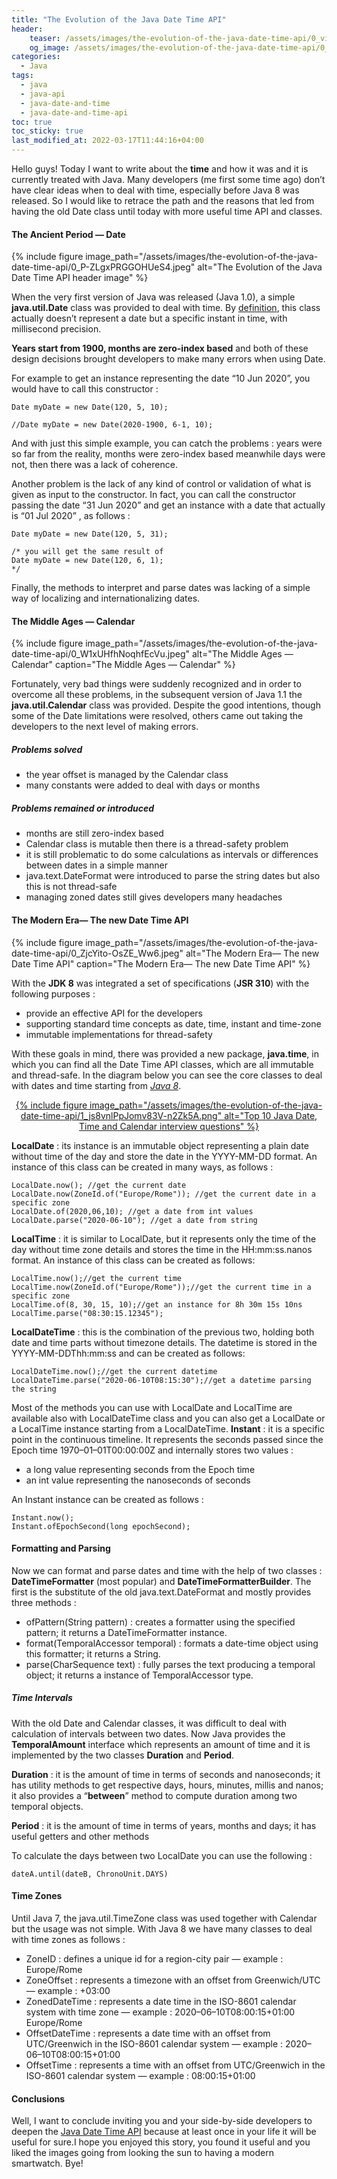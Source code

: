 ```yaml
---
title: "The Evolution of the Java Date Time API"
header:
    teaser: /assets/images/the-evolution-of-the-java-date-time-api/0_viIQXek8y4BjhOPN.jpeg
    og_image: /assets/images/the-evolution-of-the-java-date-time-api/0_viIQXek8y4BjhOPN.jpeg
categories: 
  - Java
tags: 
  - java
  - java-api
  - java-date-and-time
  - java-date-and-time-api
toc: true
toc_sticky: true
last_modified_at: 2022-03-17T11:44:16+04:00
---
```


Hello guys! Today I want to write about the **time** and how it was and it is currently treated with Java.
Many developers (me first some time ago) don’t have clear ideas when to deal with time, especially before Java 8 was released.
So I would like to retrace the path and the reasons that led from having the old Date class until today with more useful time API and classes.

#### The Ancient Period — Date

{% include figure image_path="/assets/images/the-evolution-of-the-java-date-time-api/0_P-ZLgxPRGGOHUeS4.jpeg" alt="The Evolution of the Java Date Time API header image" %}

When the very first version of Java was released (Java 1.0), a simple **java.util.Date** class was provided to deal with time.
By [definition](https://docs.oracle.com/javase/8/docs/api/java/util/Date.html), this class actually doesn’t represent a
date but a specific instant in time, with millisecond precision.

**Years start from 1900, months are zero-index based** and both of these design decisions brought developers to make many errors when using Date.

For example to get an instance representing the date “10 Jun 2020”, you would have to call this constructor :

```
Date myDate = new Date(120, 5, 10);

//Date myDate = new Date(2020-1900, 6-1, 10);
```

And with just this simple example, you can catch the problems : years were so far from the reality, 
months were zero-index based meanwhile days were not, then there was a lack of coherence.

Another problem is the lack of any kind of control or validation of what is given as input to the constructor. 
In fact, you can call the constructor passing the date “31 Jun 2020” and get an instance with a date that actually is 
“01 Jul 2020” , as follows :

```
Date myDate = new Date(120, 5, 31);

/* you will get the same result of
Date myDate = new Date(120, 6, 1);
*/
```

Finally, the methods to interpret and parse dates was lacking of a simple way of localizing and internationalizing dates.

#### The Middle Ages — Calendar

{% include figure image_path="/assets/images/the-evolution-of-the-java-date-time-api/0_W1xUHfhNoqhfEcVu.jpeg" alt="The Middle Ages — Calendar" caption="The Middle Ages — Calendar" %}

Fortunately, very bad things were suddenly recognized and in order to overcome all these problems, 
in the subsequent version of Java 1.1 the **java.util.Calendar** class was provided. Despite the good intentions, 
though some of the Date limitations were resolved, others came out taking the developers to the next level of making errors.

##### Problems solved
- the year offset is managed by the Calendar class
- many constants were added to deal with days or months

##### Problems remained or introduced
- months are still zero-index based
- Calendar class is mutable then there is a thread-safety problem
- it is still problematic to do some calculations as intervals or differences between dates in a simple manner
- java.text.DateFormat were introduced to parse the string dates but also this is not thread-safe
- managing zoned dates still gives developers many headaches

#### The Modern Era— The new Date Time API

{% include figure image_path="/assets/images/the-evolution-of-the-java-date-time-api/0_ZjcYito-OsZE_Ww6.jpeg" alt="The Modern Era— The new Date Time API" caption="The Modern Era— The new Date Time API" %}

With the **JDK 8** was integrated a set of specifications (**JSR 310**) with the following purposes :
- provide an effective API for the developers
- supporting standard time concepts as date, time, instant and time-zone
- immutable implementations for thread-safety

With these goals in mind, there was provided a new package, **java.time**, in which you can find all the Date Time API classes, 
which are all immutable and thread-safe. In the diagram below you can see the core classes to deal with dates and time starting from 
[*Java 8*](https://medium.com/hackernoon/top-5-java-8-courses-to-learn-online-2db57d9dfb8d).

<p align="center">
    <a href="https://www.java67.com/2017/08/top-10-date-time-and-calendar-Java-Interview-Questions.html" target="_blank">
        {% include figure image_path="/assets/images/the-evolution-of-the-java-date-time-api/1_js8vnlPpJomv83V-n2Zk5A.png" alt="Top 10 Java Date, Time and Calendar interview questions" %}
    </a>
</p>

**LocalDate** : its instance is an immutable object representing a plain date without time of the day and store the date in the YYYY-MM-DD format. 
An instance of this class can be created in many ways, as follows :

```
LocalDate.now(); //get the current date
LocalDate.now(ZoneId.of("Europe/Rome")); //get the current date in a specific zone
LocalDate.of(2020,06,10); //get a date from int values
LocalDate.parse("2020-06-10"); //get a date from string
```

**LocalTime** : it is similar to LocalDate, but it represents only the time of the day without time zone details and stores 
the time in the HH:mm:ss.nanos format. An instance of this class can be created as follows:

```
LocalTime.now();//get the current time
LocalTime.now(ZoneId.of("Europe/Rome"));//get the current time in a specific zone
LocalTime.of(8, 30, 15, 10);//get an instance for 8h 30m 15s 10ns
LocalTime.parse("08:30:15.12345");
```

**LocalDateTime** : this is the combination of the previous two, holding both date and time parts without timezone details. 
The datetime is stored in the YYYY-MM-DDThh:mm:ss and can be created as follows:

```
LocalDateTime.now();//get the current datetime
LocalDateTime.parse("2020-06-10T08:15:30");//get a datetime parsing the string
```

Most of the methods you can use with LocalDate and LocalTime are available also with LocalDateTime class and you can also get a 
LocalDate or a LocalTime instance starting from a LocalDateTime.
**Instant** : it is a specific point in the continuous timeline. It represents the seconds passed since the Epoch time 
1970–01–01T00:00:00Z and internally stores two values :

- a long value representing seconds from the Epoch time
- an int value representing the nanoseconds of seconds

An Instant instance can be created as follows :

```
Instant.now();
Instant.ofEpochSecond(long epochSecond);
```

#### Formatting and Parsing
Now we can format and parse dates and time with the help of two classes : **DateTimeFormatter** (most popular) and **DateTimeFormatterBuilder**. 
The first is the substitute of the old java.text.DateFormat and mostly provides three methods :

- ofPattern(String pattern) : creates a formatter using the specified pattern; it returns a DateTimeFormatter instance.
- format(TemporalAccessor temporal) : formats a date-time object using this formatter; it returns a String.
- parse(CharSequence text) : fully parses the text producing a temporal object; it returns a instance of TemporalAccessor type.

##### Time Intervals

With the old Date and Calendar classes, it was difficult to deal with calculation of intervals between two dates. 
Now Java provides the **TemporalAmount** interface which represents an amount of time and it is implemented by the two classes **Duration** and **Period**.

**Duration** : it is the amount of time in terms of seconds and nanoseconds; it has utility methods to get respective days, 
hours, minutes, millis and nanos; it also provides a “**between**” method to compute duration among two temporal objects.

**Period** : it is the amount of time in terms of years, months and days; it has useful getters and other methods

To calculate the days between two LocalDate you can use the following :

```
dateA.until(dateB, ChronoUnit.DAYS)
```

#### Time Zones
Until Java 7, the java.util.TimeZone class was used together with Calendar but the usage was not simple. With Java 8 we have many classes to deal with time zones as follows :
- ZoneID : defines a unique id for a region-city pair
    — example : Europe/Rome
- ZoneOffset : represents a timezone with an offset from Greenwich/UTC
    — example : +03:00
- ZonedDateTime : represents a date time in the ISO-8601 calendar system with time zone
    — example : 2020–06–10T08:00:15+01:00 Europe/Rome
- OffsetDateTime : represents a date time with an offset from UTC/Greenwich in the ISO-8601 calendar system
    — example : 2020–06–10T08:00:15+01:00
- OffsetTime : represents a time with an offset from UTC/Greenwich in the ISO-8601 calendar system
    — example : 08:00:15+01:00

#### Conclusions
Well, I want to conclude inviting you and your side-by-side developers to deepen the [Java Date Time API](https://docs.oracle.com/javase/8/docs/api/java/time/package-summary.html) 
because at least once in your life it will be useful for sure.I hope you enjoyed this story, you found it useful and you liked the images 
going from looking the sun to having a modern smartwatch. Bye!
